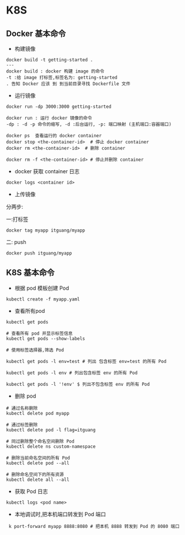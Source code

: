 # K8S


## Docker 基本命令

* 构建镜像
```
docker build -t getting-started .
---
docker build : docker 构建 image 的命令
-t :给 image 打标签,标签名为: getting-started
. 告知 Docker 应该 到 到当前目录寻找 Dockerfile 文件

```

* 运行镜像
```
docker run -dp 3000:3000 getting-started

docker run : 运行 docker 镜像的命令
-dp : -d -p 命令的缩写, -d :后台运行, -p: 端口映射 (主机端口:容器端口)

```
```
docker ps  查看运行的 docker container
docker stop <the-container-id>  # 停止 docker container
docker rm <the-container-id>  # 删除 container

docker rm -f <the-container-id> # 停止并删除 container

```

* docker 获取 container 日志

```
docker logs <container id>
```






* 上传镜像

分两步:

一:打标签
```
docker tag myapp itguang/myapp
```
二:  push

```
docker push itguang/myapp
```

## K8S 基本命令


* 根据 pod 模板创建 Pod

```
kubectl create -f myapp.yaml
```
* 查看所有pod

```
kubectl get pods

# 查看所有 pod 并显示标签信息
kubectl get pods --show-labels

# 使用标签选择器,筛选 Pod

kubectl get pods -l env=test # 列出 包含标签 env=test 的所有 Pod

kubectl get pods -l env # 列出包含标签 env 的所有 Pod

kubectl get pods -l '!env' $ 列出不包含标签 env 的所有 Pod
```

* 删除 pod

```
# 通过名称删除
kubectl delete pod myapp

# 通过标签删除
kubectl delete pod -l flag=itguang

# 同过删除整个命名空间删除 Pod
kubectl delete ns custom-namespace

# 删除当前命名空间的所有 Pod
kubectl delete pod --all

# 删除命名空间下的所有资源
kubectl delete all --all
```

* 获取 Pod 日志

```
kubectl logs <pod name>
```

* 本地调试时,把本机端口转发到 Pod 端口
```
 k port-forward myapp 8888:8080 # 把本机 8888 转发到 Pod 的 8080 端口
```




